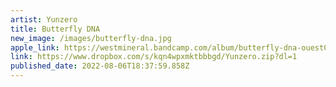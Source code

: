 ```yaml
---
artist: Yunzero
title: Butterfly DNA
new_image: /images/butterfly-dna.jpg
apple_link: https://westmineral.bandcamp.com/album/butterfly-dna-ouest089
link: https://www.dropbox.com/s/kqn4wpxmktbbbgd/Yunzero.zip?dl=1
published_date: 2022-08-06T18:37:59.858Z
---
```

